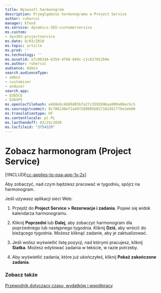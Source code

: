 ```yaml
---
title: Wyświetl harmonogram
description: Przeglądanie harmonogramu w Project Service
author: ruhercul
manager: kfend
ms.service: dynamics-365-customerservice
ms.custom:
- dyn365-projectservice
ms.date: 8/03/2018
ms.topic: article
ms.prod: ''
ms.technology: ''
ms.assetid: e7c083d4-635d-47b8-849c-c1c627012b9e
ms.author: ruhercul
audience: Admin
search.audienceType:
- admin
- customizer
- enduser
search.app:
- D365CE
- D365PS
ms.openlocfilehash: e4b8ebc4b89d85bfa27c3592b96aa999a08ecbc5
ms.sourcegitcommit: 8c786230ef2a497280885b827162561776e2eb00
ms.translationtype: HT
ms.contentlocale: pl-PL
ms.lasthandoff: 03/24/2020
ms.locfileid: "3754329"
---
```

# <a name="view-your-schedule-project-service"></a>Zobacz harmonogram (Project Service)

[!INCLUDE[cc-applies-to-psa-app-1x-2x](../includes/cc-applies-to-psa-app-1x-2x.md)]

Aby zobaczyć, nad czym będziesz pracować w tygodniu, spójrz na harmonogram.  
  
 Jeśli używasz aplikacji sieci Web:  
  
1.  Przejdź do **Project Service > Rezerwacje i zadania**. Pojawi się widok kalendarza harmonogramu.  
  
2.  Kliknij **Poprzedni** lub **Dalej**, aby zobaczyć harmonogram dla poprzedniego lub następnego tygodnia. Kliknij **Dziś**, aby wrócić do bieżącego tygodnia. Możesz kliknąć zadanie, aby je zaktualizować.  
  
3.  Jeśli wolisz wyświetlić listę pozycji, nad którymi pracujesz, kliknij **Siatka**. Możesz edytować zadania w tekście, w razie potrzeby.  
  
4.  Aby wyświetlić zadania, które już ukończyłeś, kliknij **Pokaż zakończone zadania**.  
  
### <a name="see-also"></a>Zobacz także  
 [Przewodnik dotyczący czasu, wydatków i współpracy](../project-service/time-expense-collaboration-guide.md)
